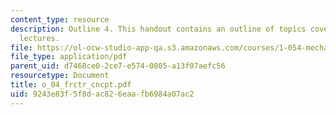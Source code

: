 ```yaml
---
content_type: resource
description: Outline 4. This handout contains an outline of topics covered in course
  lectures.
file: https://ol-ocw-studio-app-qa.s3.amazonaws.com/courses/1-054-mechanics-and-design-of-concrete-structures-spring-2004/9243e83f5f8dac826eaafb6984a07ac2_o_04_frctr_cncpt.pdf
file_type: application/pdf
parent_uid: d7468ce0-2ce7-e574-0805-a13f07aefc56
resourcetype: Document
title: o_04_frctr_cncpt.pdf
uid: 9243e83f-5f8d-ac82-6eaa-fb6984a07ac2
---
```

